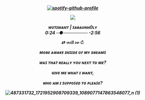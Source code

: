 <h5 align="center">

[![spotify-github-profile](https://spotify-github-profile.kittinanx.com/api/view?uid=31hqokoegajddtfezndvbdemnqpm&cover_image=true&theme=novatorem&show_offline=false&background_color=121212&interchange=false&bar_color=c51b1b&bar_color_cover=true)](https://spotify-github-profile.kittinanx.com/api/view?uid=31hqokoegajddtfezndvbdemnqpm&redirect=true)
                                      <p align="center" width="100%"> <img src="https://komarev.com/ghpvc/?username=Nshimuraz&label=&color=393939">
                                   
   ᴡᴜᴛɪᴡᴀɴᴛ  | ꜱᴀʀᴀᴜɴʜ0ʟʏ     
    0:24 ─●──────── -2:56
    
 ⇄ ◃◃   ⅠⅠ   ▹▹ ↻ 

       
   ᴍᴏʀᴇ ᴀᴡᴀᴋᴇ ɪɴꜱɪᴅᴇ ᴏꜰ ᴍʏ ᴅʀᴇᴀᴍꜱ
 
 ᴡᴀꜱ ᴛʜᴀᴛ ʀᴇᴀʟʟʏ ʏᴏᴜ ɴᴇxᴛ ᴛᴏ ᴍᴇ?

  ɢɪᴠᴇ ᴍᴇ ᴡʜᴀᴛ ɪ ᴡᴀɴᴛ, 

ᴡʜᴏ ᴀᴍ ɪ ꜱᴜᴘᴘᴏꜱᴇᴅ ᴛᴏ ᴘʟᴇᴀꜱᴇ?                           

   ![487331732_1721952908709339_1089077147863548077_n (1)](https://github.com/user-attachments/assets/eb9f7d4c-0d2f-4411-8538-f395204e94b5)






                              

